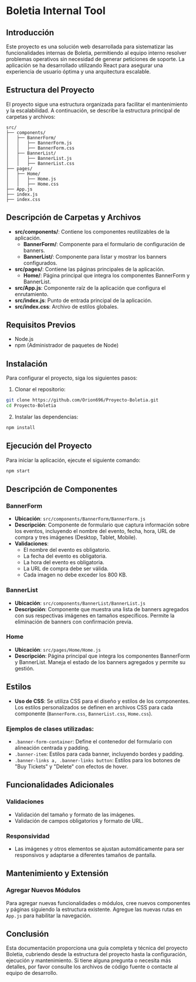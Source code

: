 # Boletia Internal Tool

## Introducción

Este proyecto es una solución web desarrollada para sistematizar las funcionalidades internas de Boletia, permitiendo al equipo interno resolver problemas operativos sin necesidad de generar peticiones de soporte. La aplicación se ha desarrollado utilizando React para asegurar una experiencia de usuario óptima y una arquitectura escalable.

## Estructura del Proyecto

El proyecto sigue una estructura organizada para facilitar el mantenimiento y la escalabilidad. A continuación, se describe la estructura principal de carpetas y archivos:

```
src/
├── components/
│   ├── BannerForm/
│   │   ├── BannerForm.js
│   │   ├── BannerForm.css
│   ├── BannerList/
│   │   ├── BannerList.js
│   │   ├── BannerList.css
├── pages/
│   ├── Home/
│   │   ├── Home.js
│   │   ├── Home.css
├── App.js
├── index.js
├── index.css
```

## Descripción de Carpetas y Archivos

- **src/components/**: Contiene los componentes reutilizables de la aplicación.
  - **BannerForm/**: Componente para el formulario de configuración de banners.
  - **BannerList/**: Componente para listar y mostrar los banners configurados.
- **src/pages/**: Contiene las páginas principales de la aplicación.
  - **Home/**: Página principal que integra los componentes BannerForm y BannerList.
- **src/App.js**: Componente raíz de la aplicación que configura el enrutamiento.
- **src/index.js**: Punto de entrada principal de la aplicación.
- **src/index.css**: Archivo de estilos globales.

## Requisitos Previos

- Node.js
- npm (Administrador de paquetes de Node)

## Instalación

Para configurar el proyecto, siga los siguientes pasos:

1. Clonar el repositorio:

```sh
git clone https://github.com/Orion696/Proyecto-Boletia.git
cd Proyecto-Boletia
```

2. Instalar las dependencias:

```sh
npm install
```

## Ejecución del Proyecto

Para iniciar la aplicación, ejecute el siguiente comando:

```sh
npm start
```

## Descripción de Componentes

### BannerForm

- **Ubicación**: `src/components/BannerForm/BannerForm.js`
- **Descripción**: Componente de formulario que captura información sobre los eventos, incluyendo el nombre del evento, fecha, hora, URL de compra y tres imágenes (Desktop, Tablet, Mobile).
- **Validaciones**:
  - El nombre del evento es obligatorio.
  - La fecha del evento es obligatoria.
  - La hora del evento es obligatoria.
  - La URL de compra debe ser válida.
  - Cada imagen no debe exceder los 800 KB.

### BannerList

- **Ubicación**: `src/components/BannerList/BannerList.js`
- **Descripción**: Componente que muestra una lista de banners agregados con sus respectivas imágenes en tamaños específicos. Permite la eliminación de banners con confirmación previa.

### Home

- **Ubicación**: `src/pages/Home/Home.js`
- **Descripción**: Página principal que integra los componentes BannerForm y BannerList. Maneja el estado de los banners agregados y permite su gestión.

## Estilos

- **Uso de CSS**: Se utiliza CSS para el diseño y estilos de los componentes. Los estilos personalizados se definen en archivos CSS para cada componente (`BannerForm.css`, `BannerList.css`, `Home.css`).

### Ejemplos de clases utilizadas:

- `.banner-form-container`: Define el contenedor del formulario con alineación centrada y padding.
- `.banner-item`: Estilos para cada banner, incluyendo bordes y padding.
- `.banner-links a, .banner-links button`: Estilos para los botones de "Buy Tickets" y "Delete" con efectos de hover.

## Funcionalidades Adicionales

### Validaciones

- Validación del tamaño y formato de las imágenes.
- Validación de campos obligatorios y formato de URL.

### Responsividad

- Las imágenes y otros elementos se ajustan automáticamente para ser responsivos y adaptarse a diferentes tamaños de pantalla.

## Mantenimiento y Extensión

### Agregar Nuevos Módulos

Para agregar nuevas funcionalidades o módulos, cree nuevos componentes y páginas siguiendo la estructura existente. Agregue las nuevas rutas en `App.js` para habilitar la navegación.

## Conclusión

Esta documentación proporciona una guía completa y técnica del proyecto Boletia, cubriendo desde la estructura del proyecto hasta la configuración, ejecución y mantenimiento. Si tiene alguna pregunta o necesita más detalles, por favor consulte los archivos de código fuente o contacte al equipo de desarrollo.
